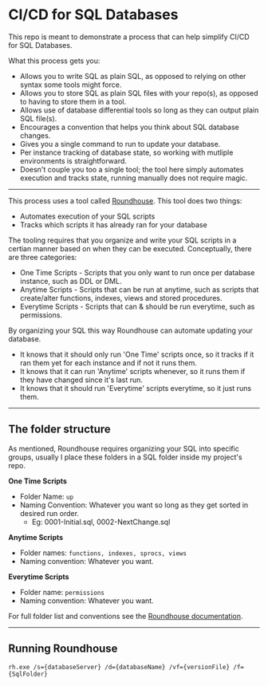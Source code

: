 # CI/CD for SQL Databases

This repo is meant to demonstrate a process that can help simplify CI/CD for SQL Databases.

What this process gets you:
* Allows you to write SQL as plain SQL, as opposed to relying on other syntax some tools might force.
* Allows you to store SQL as plain SQL files with your repo(s), as opposed to having to store them in a tool.
* Allows use of database differential tools so long as they can output plain SQL file(s).
* Encourages a convention that helps you think about SQL database changes.
* Gives you a single command to run to update your database.
* Per instance tracking of database state, so working with mutliple environments is straightforward.
* Doesn't couple you too a single tool; the tool here simply automates execution and tracks state, running manually does not require magic.

---

This process uses a tool called [Roundhouse](https://github.com/chucknorris/roundhouse). This tool does two things:
* Automates execution of your SQL scripts
* Tracks which scripts it has already ran for your database

The tooling requires that you organize and write your SQL scripts in a certian manner based on when they can be executed. Conceptually, there are three categories:
* One Time Scripts - Scripts that you only want to run once per database instance, such as DDL or DML.
* Anytime Scripts - Scripts that can be run at anytime, such as scripts that create/alter functions, indexes, views and stored procedures.
* Everytime Scripts - Scripts that can & should be run everytime, such as permissions.

By organizing your SQL this way Roundhouse can automate updating your database.
* It knows that it should only run 'One Time' scripts once, so it tracks if it ran them yet for each instance and if not it runs them.
* It knows that it can run 'Anytime' scripts whenever, so it runs them if they have changed since it's last run.
* It knows that it should run 'Everytime' scripts everytime, so it just runs them.

---

## The folder structure

As mentioned, Roundhouse requires organizing your SQL into specific groups, usually I place these folders in a SQL folder inside my project's repo.

**One Time Scripts**

* Folder Name: `up`
* Naming Convention: Whatever you want so long as they get sorted in desired run order.
  * Eg: 0001-Initial.sql, 0002-NextChange.sql

**Anytime Scripts**

* Folder names: `functions, indexes, sprocs, views`
* Naming convention: Whatever you want.

**Everytime Scripts**

* Folder name: `permissions`
* Naming convention: Whatever you want.

For full folder list and conventions see the [Roundhouse documentation](https://github.com/chucknorris/roundhouse/wiki#scripts).

---

## Running Roundhouse

`rh.exe /s={databaseServer} /d={databaseName} /vf={versionFile} /f={SqlFolder}`